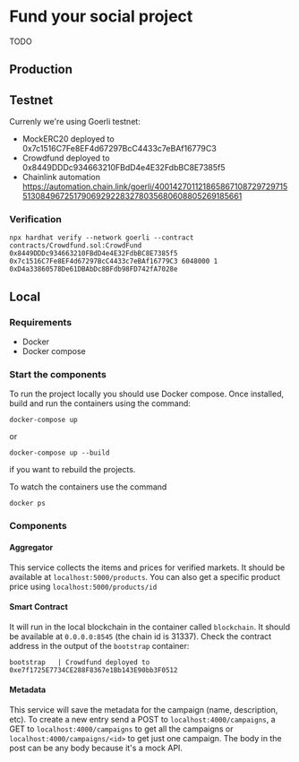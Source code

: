 # Fund your social project

TODO

## Production

## Testnet

Currenly we're using Goerli testnet:

- MockERC20 deployed to 0x7c1516C7Fe8EF4d67297BcC4433c7eBAf16779C3
- Crowdfund deployed to 0x8449DDDc934663210FBdD4e4E32FdbBC8E7385f5
- Chainlink automation https://automation.chain.link/goerli/40014270112186586710872972971551308496725179069292283278035680608805269185661

### Verification

`npx hardhat verify --network goerli --contract contracts/Crowdfund.sol:CrowdFund 0x8449DDDc934663210FBdD4e4E32FdbBC8E7385f5 0x7c1516C7Fe8EF4d67297BcC4433c7eBAf16779C3 6048000 1 0xD4a33860578De61DBAbDc8BFdb98FD742fA7028e`

## Local

### Requirements

- Docker
- Docker compose

### Start the components

To run the project locally you should use Docker compose. Once installed, build and run the containers using the command:

```
docker-compose up
```

or

```
docker-compose up --build
```

if you want to rebuild the projects.

To watch the containers use the command

```
docker ps
```

### Components

#### Aggregator

This service collects the items and prices for verified markets. It should be available at `localhost:5000/products`. You can also get a specific product price using `localhost:5000/products/id`

#### Smart Contract

It will run in the local blockchain in the container called `blockchain`. It should be available at `0.0.0.0:8545` (the chain id is 31337). Check the contract address in the output of the `bootstrap` container:

`bootstrap   | Crowdfund deployed to 0xe7f1725E7734CE288F8367e1Bb143E90bb3F0512 `

#### Metadata

This service will save the metadata for the campaign (name, description, etc). To create a new entry send a POST to `localhost:4000/campaigns`, a GET to `localhost:4000/campaigns` to get all the campaigns or `localhost:4000/campaigns/<id>` to get just one campaign. The body in the post can be any body because it's a mock API.
